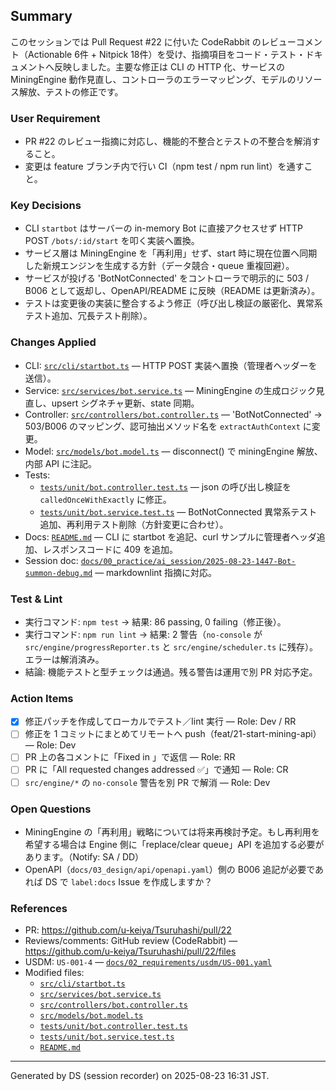 ## Summary

このセッションでは Pull Request #22 に付いた CodeRabbit のレビューコメント（Actionable 6件 + Nitpick 18件）を受け、指摘項目をコード・テスト・ドキュメントへ反映しました。主要な修正は CLI の HTTP 化、サービスの MiningEngine 動作見直し、コントローラのエラーマッピング、モデルのリソース解放、テストの修正です。

### User Requirement
- PR #22 のレビュー指摘に対応し、機能的不整合とテストの不整合を解消すること。  
- 変更は feature ブランチ内で行い CI（npm test / npm run lint）を通すこと。

### Key Decisions
- CLI `startbot` はサーバーの in-memory Bot に直接アクセスせず HTTP POST `/bots/:id/start` を叩く実装へ置換。
- サービス層は MiningEngine を「再利用」せず、start 時に現在位置へ同期した新規エンジンを生成する方針（データ競合・queue 重複回避）。
- サービスが投げる 'BotNotConnected' をコントローラで明示的に 503 / B006 として返却し、OpenAPI/README に反映（README は更新済み）。
- テストは変更後の実装に整合するよう修正（呼び出し検証の厳密化、異常系テスト追加、冗長テスト削除）。

### Changes Applied
- CLI: [`src/cli/startbot.ts`](src/cli/startbot.ts:1) — HTTP POST 実装へ置換（管理者ヘッダーを送信）。  
- Service: [`src/services/bot.service.ts`](src/services/bot.service.ts:1) — MiningEngine の生成ロジック見直し、upsert シグネチャ更新、state 同期。  
- Controller: [`src/controllers/bot.controller.ts`](src/controllers/bot.controller.ts:1) — 'BotNotConnected' → 503/B006 のマッピング、認可抽出メソッド名を `extractAuthContext` に変更。  
- Model: [`src/models/bot.model.ts`](src/models/bot.model.ts:1) — disconnect() で miningEngine 解放、内部 API に注記。  
- Tests:
  - [`tests/unit/bot.controller.test.ts`](tests/unit/bot.controller.test.ts:1) — json の呼び出し検証を `calledOnceWithExactly` に修正。  
  - [`tests/unit/bot.service.test.ts`](tests/unit/bot.service.test.ts:1) — BotNotConnected 異常系テスト追加、再利用テスト削除（方針変更に合わせ）。  
- Docs: [`README.md`](README.md:1) — CLI に startbot を追記、curl サンプルに管理者ヘッダ追加、レスポンスコードに 409 を追加。  
- Session doc: [`docs/00_practice/ai_session/2025-08-23-1447-Bot-summon-debug.md`](docs/00_practice/ai_session/2025-08-23-1447-Bot-summon-debug.md:1) — markdownlint 指摘に対応。

### Test & Lint
- 実行コマンド: `npm test` → 結果: 86 passing, 0 failing（修正後）。  
- 実行コマンド: `npm run lint` → 結果: 2 警告（`no-console` が `src/engine/progressReporter.ts` と `src/engine/scheduler.ts` に残存）。エラーは解消済み。  
- 結論: 機能テストと型チェックは通過。残る警告は運用で別 PR 対応予定。

### Action Items
- [x] 修正パッチを作成してローカルでテスト／lint 実行 — Role: Dev / RR  
- [ ] 修正を 1 コミットにまとめてリモートへ push（feat/21-start-mining-api） — Role: Dev  
- [ ] PR 上の各コメントに「Fixed in <commit-hash>」で返信 — Role: RR  
- [ ] PR に「All requested changes addressed ✅」で通知 — Role: CR  
- [ ] `src/engine/*` の `no-console` 警告を別 PR で解消 — Role: Dev

### Open Questions
- MiningEngine の「再利用」戦略については将来再検討予定。もし再利用を希望する場合は Engine 側に「replace/clear queue」API を追加する必要があります。（Notify: SA / DD）  
- OpenAPI（`docs/03_design/api/openapi.yaml`）側の B006 追記が必要であれば DS で `label:docs` Issue を作成しますか？

### References
- PR: https://github.com/u-keiya/Tsuruhashi/pull/22  
- Reviews/comments: GitHub review (CodeRabbit) — https://github.com/u-keiya/Tsuruhashi/pull/22/files  
- USDM: `US-001-4` — [`docs/02_requirements/usdm/US-001.yaml`](docs/02_requirements/usdm/US-001.yaml:1)  
- Modified files:
  - [`src/cli/startbot.ts`](src/cli/startbot.ts:1)  
  - [`src/services/bot.service.ts`](src/services/bot.service.ts:1)  
  - [`src/controllers/bot.controller.ts`](src/controllers/bot.controller.ts:1)  
  - [`src/models/bot.model.ts`](src/models/bot.model.ts:1)  
  - [`tests/unit/bot.controller.test.ts`](tests/unit/bot.controller.test.ts:1)  
  - [`tests/unit/bot.service.test.ts`](tests/unit/bot.service.test.ts:1)  
  - [`README.md`](README.md:1)

----
Generated by DS (session recorder) on 2025-08-23 16:31 JST.